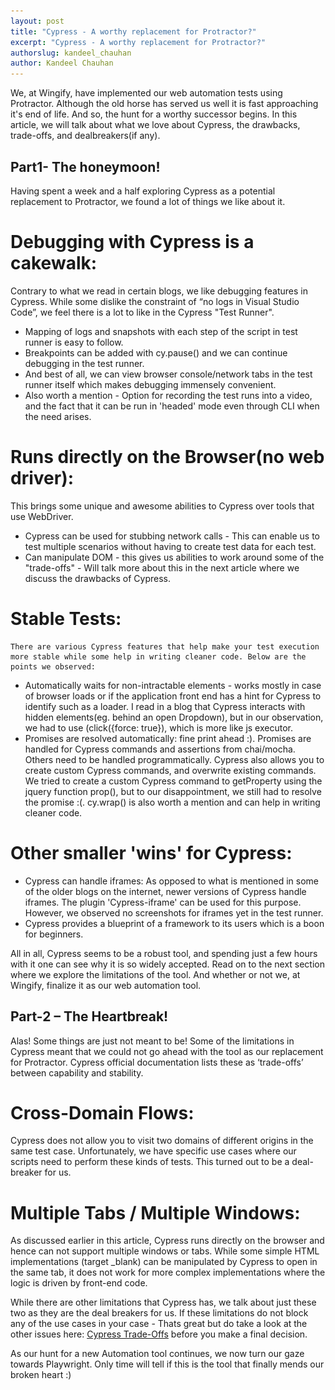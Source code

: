 ```yaml
---
layout: post
title: "Cypress - A worthy replacement for Protractor?"
excerpt: "Cypress - A worthy replacement for Protractor?"
authorslug: kandeel_chauhan
author: Kandeel Chauhan
---
```

<div style="text-align:center; margin: 10px; display: none">
  <img src="/images/2022/12/qaWingify.png" style="box-shadow: 2px 2px 10px 1px #aaa">
</div>

We, at Wingify, have implemented our web automation tests using Protractor. Although the old horse has served us well it is fast approaching it's end of life. And so, the hunt for a worthy successor begins. In this article, we will talk about what we love about Cypress, the drawbacks, trade-offs, and dealbreakers(if any). 

## Part1- The honeymoon!

Having spent a week and a half exploring Cypress as a potential replacement to Protractor, we found a lot of things we like about it.

# Debugging with Cypress is a cakewalk: 
Contrary to what we read in certain blogs, we like debugging features in Cypress. While some dislike the constraint of “no logs in Visual Studio Code”, we feel there is a lot to like in the Cypress "Test Runner".
* Mapping of logs and snapshots with each step of the script in test runner is easy to follow.
* Breakpoints can be added with cy.pause() and we can continue debugging in the test runner.
* And best of all, we can view browser console/network tabs in the test runner itself which makes debugging immensely convenient.
* Also worth a mention - Option for recording the test runs into a video, and the fact that it can be run in 'headed' mode even through CLI when the need arises.

# Runs directly on the Browser(no web driver):
 This brings some unique and awesome abilities to Cypress over tools that use WebDriver.
* Cypress can be used for stubbing network calls - This can enable us to test multiple scenarios without having to create test data for each test.
* Can manipulate DOM - this gives us abilities to work around some of the "trade-offs" - Will talk more about this in the next article where we discuss the drawbacks of Cypress.

# Stable Tests:
 	There are various Cypress features that help make your test execution more stable while some help in writing cleaner code. Below are the points we observed:
* Automatically waits for non-intractable elements - works mostly in case of browser loads or if the application front end has a hint for Cypress to identify such as a loader. I read in a blog that Cypress interacts with hidden elements(eg. behind an open Dropdown), but in our observation, we had to use (click({force: true}), which is more like js executor.
* Promises are resolved automatically: fine print ahead :). Promises are handled for Cypress commands and assertions from chai/mocha. Others need to be handled programmatically. Cypress also allows you to create custom Cypress commands, and overwrite existing commands. We tried to create a custom Cypress command to getProperty using the jquery function prop(), but to our disappointment, we still had to resolve the promise :(. cy.wrap() is also worth a mention and can help in writing cleaner code. 


# Other smaller 'wins' for Cypress:
* Cypress can handle iframes: As opposed to what is mentioned in some of the older blogs on the internet, newer versions of Cypress handle iframes. The plugin 'Cypress-iframe' can be used for this purpose. However, we observed no screenshots for iframes yet in the test runner.
* Cypress provides a blueprint of a framework to its users which is a boon for beginners.

All in all, Cypress seems to be a robust tool, and spending just a few hours with it one can see why it is so widely accepted. Read on to the next section where we explore the limitations of the tool. And whether or not we, at Wingify, finalize it as our web automation tool.


## Part-2 – The Heartbreak!
Alas! Some things are just not meant to be!  Some of the limitations in Cypress meant that we could not go ahead with the tool as our replacement for Protractor. Cypress official documentation lists these as ‘trade-offs’ between capability and stability.

# Cross-Domain Flows: 
Cypress does not allow you to visit two domains of different origins in the same test case. Unfortunately, we have specific use cases where our scripts need to perform these kinds of tests. This turned out to be a deal-breaker for us.


# Multiple Tabs / Multiple Windows:
 As discussed earlier in this article, Cypress runs directly on the browser and hence can not support multiple windows or tabs. While some simple HTML implementations (target _blank) can be manipulated by Cypress to open in the same tab, it does not work for more complex implementations where the logic is driven by front-end code.  
   	
While there are other limitations that Cypress has, we talk about just these two as they are the deal breakers for us. If these limitations do not block any of the use cases in your case - Thats great but do take a look at the other issues here: [Cypress Trade-Offs](https://docs.cypress.io/guides/references/trade-offs#Permanent-trade-offs-1) before you make a final decision.

As our hunt for a new Automation tool continues, we now turn our gaze towards Playwright. Only time will tell if this is the tool that finally mends our broken heart :) 